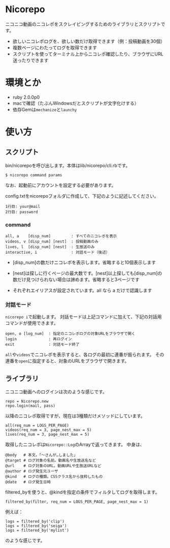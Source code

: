 # Nicorepo
ニコニコ動画のニコレポをスクレイピングするためのライブラリとスクリプトです。

- 欲しいニコレポログを、欲しい数だけ取得できます（例：投稿動画を30個）
- 複数ページにわたってログを取得できます
- スクリプトを使ってターミナル上からニコレポ確認したり、ブラウザにURL送ったりできます


# 環境とか

- ruby 2.0.0p0
- macで確認（たぶんWindowsだとスクリプトが文字化けする）
- 依存Gemは`mechanize`と`launchy`


# 使い方

## スクリプト

bin/nicorepoを呼び出します。本体はlib/nicorepo/cli.rbです。

    $ nicorepo command params

なお、起動前にアカウントを設定する必要があります。

config.txtをnicorepoフォルダに作成して、下記のように記述してください。

    1行目: your@mail
    2行目: password

### command

	all, a    [disp_num]         : すべてのニコレポを表示
	videos, v [disp_num] [nest]  : 投稿動画のみ
	lives, l  [disp_num] [nest]  : 生放送のみ
	interactive, i               : 対話モード（後述）

- [disp\_num]の数だけニコレポを表示します。省略すると10個表示します

- [nest]は探しに行くページの最大数です。[nest]以上探しても[disp\_num]の数だけ見つけられない場合は諦めます。省略すると3ページです

- それぞれエイリアスが設定されています。all なら a だけで認識します


### 対話モード

`nicorepo i`で起動します。
対話モードは上記コマンドに加えて、下記の対話用コマンドが使用できます。

    open, o [log_num]  : 指定のニコレポログの対象URLをブラウザで開く
    login              : 再ログイン
    exit               : 対話モード終了

`all`や`videos`でニコレポを表示すると、各ログの最初に連番が振られます。
その連番を`open`に指定すると、対象のURLをブラウザで開きます。


## ライブラリ

ニコニコ動画へのログインは次のような感じです。

    repo = Nicorepo.new
    repo.login(mail, pass)

以降のニコレポ取得ですが、現在は3種類だけメソッドにしています。

    all(req_num = LOGS_PER_PAGE)
    videos(req_num = 3, page_nest_max = 5)
	lives(req_num = 3, page_nest_max = 5)

取得したニコレポは`Nicorepo::Log`のArrayで返ってきます。
中身は、

    @body   # 本文。「〜さんが…しました」
    @target # ログ対象の名前。動画名や生放送名など
    @url    # ログ対象のURL。動画URLや生放送URLなど
    @author # ログ発生元ユーザ
    @kind   # ログの種類。CSSクラス名から抜粋したもの
    @date   # ログ発生日時

filtered_byを使うと、@kindを指定の条件でフィルタしてログを取得します。

    filtered_by(filter, req_num = LOGS_PER_PAGE, page_nest_max = 1)

例えば：

	logs = filtered_by('clip')
	logs = filtered_by('seiga')
	logs = filtered_by('mylist')

のような感じです。